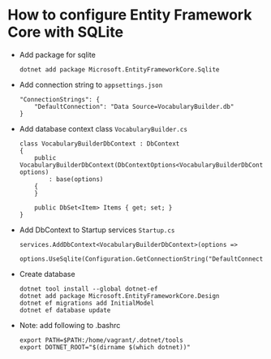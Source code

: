 # How to configure Entity Framework Core with SQLite

- Add package for sqlite

  ```
  dotnet add package Microsoft.EntityFrameworkCore.Sqlite
  ```

- Add connection string to `appsettings.json`

  ```
  "ConnectionStrings": {
      "DefaultConnection": "Data Source=VocabularyBuilder.db"
  }
  ```

- Add database context class `VocabularyBuilder.cs`

  ```
  class VocabularyBuilderDbContext : DbContext
  {
      public VocabularyBuilderDbContext(DbContextOptions<VocabularyBuilderDbContext> options)
          : base(options)
      {
      }

      public DbSet<Item> Items { get; set; }
  }
  ```

- Add DbContext to Startup services `Startup.cs`

  ```
  services.AddDbContext<VocabularyBuilderDbContext>(options =>
      options.UseSqlite(Configuration.GetConnectionString("DefaultConnection")));
  ```

- Create database
  ```
  dotnet tool install --global dotnet-ef
  dotnet add package Microsoft.EntityFrameworkCore.Design
  dotnet ef migrations add InitialModel
  dotnet ef database update
  ```

- Note: add following to .bashrc
  ```
  export PATH=$PATH:/home/vagrant/.dotnet/tools
  export DOTNET_ROOT="$(dirname $(which dotnet))"
  ```

